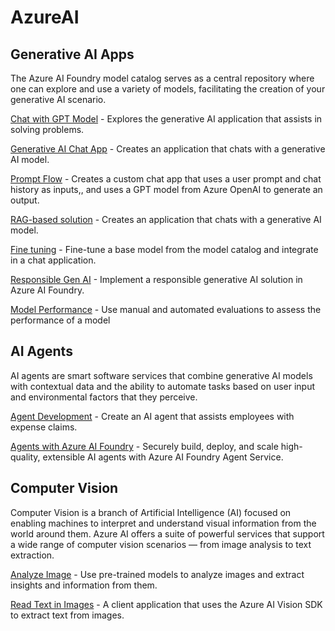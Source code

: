 # AzureAI

## Generative AI Apps

   The Azure AI Foundry model catalog serves as a central repository where one can explore and use a variety of models, facilitating the creation of your generative AI scenario.

   [Chat with GPT Model](/ChatWithGPT.md) - Explores the generative AI application that assists in solving problems.

   [Generative AI Chat App](/GenAIChatApp.md) - Creates an application that chats with a generative AI model.

   [Prompt Flow](/PromptFlow.md) - Creates a custom chat app that uses a user prompt and chat history as inputs,, and uses a GPT model from Azure OpenAI to generate an output.

   [RAG-based solution](/RAGmodel.md) - Creates an application that chats with a generative AI model.

   [Fine tuning](/FineTuning.md) - Fine-tune a base model from the model catalog and integrate in a chat application.

   [Responsible Gen AI](/ResponsibleAI.md) - Implement a responsible generative AI solution in Azure AI Foundry.

   [Model Performance](/ModelPerformance.md) - Use manual and automated evaluations to assess the performance of a model

## AI Agents

   AI agents are smart software services that combine generative AI models with contextual data and the ability to automate tasks based on user input and environmental factors that they perceive.

   [Agent Development](/AgentDevelopment.md) - Create an AI agent that assists employees with expense claims.

   [Agents with Azure AI Foundry](/AgentService.md) - Securely build, deploy, and scale high-quality, extensible AI agents with Azure AI Foundry Agent Service.

   
## Computer Vision

   Computer Vision is a branch of Artificial Intelligence (AI) focused on enabling machines to interpret and understand visual information from the world around them. Azure AI offers a suite of     powerful services that support a wide range of computer vision scenarios — from image analysis to text extraction.

   [Analyze Image](/AnalyzeImage.md) - Use pre-trained models to analyze images and extract insights and information from them.

   [Read Text in Images](/TextExtractionApp.md) - A client application that uses the Azure AI Vision SDK to extract text from images.

   


